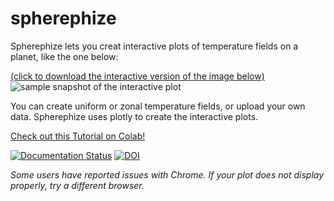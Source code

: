 # spherephize

Spherephize lets you creat interactive plots of temperature fields on a planet, like the one below: 

[(click to download the interactive version of the image below)](https://github.com/kathlandgren/spherephize/blob/main/img/testsaveHJ.html)
![sample snapshot of the interactive plot](https://github.com/kathlandgren/spherephize/blob/main/img/readmeplot.png?raw=true)

You can create uniform or zonal temperature fields, or upload your own data.
Spherephize uses plotly to create the interactive plots.

[Check out this Tutorial on Colab!](https://colab.research.google.com/github/kathlandgren/spherephize/blob/main/Tutorial.ipynb)

[![Documentation Status](https://readthedocs.org/projects/spherephize/badge/?version=latest)](http://spherephize.readthedocs.io/en/latest/?badge=latest)
[![DOI](https://zenodo.org/badge/DOI/10.5281/zenodo.5032520.svg)](https://zenodo.org/record/5032521#.YNYC22RKiUk)


_Some users have reported issues with Chrome. If your plot does not display properly, try a different browser._
